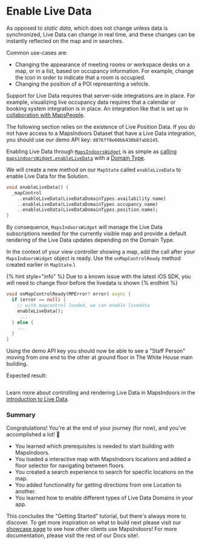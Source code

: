 # Enable Live Data

As opposed to _static data_, which does not change unless data is synchronized, Live Data can change in real time, and these changes can be instantly reflected on the map and in searches.

Common use-cases are:

* Changing the appearance of meeting rooms or workspace desks on a map, or in a list, based on occupancy information. For example, change the icon in order to indicate that a room is occupied.
* Changing the position of a POI representing a vehicle.

Support for Live Data requires that server-side integrations are in place. For example, visualizing live occupancy data requires that a calendar or booking system integration is in place. An integration like that is set up in [collaboration with MapsPeople](https://www.mapspeople.com/mapsindoors-integrations/).

The following section relies on the existence of Live Position Data. If you do not have access to a MapsIndoors Dataset that have a Live Data integration, you should use our demo API key: `d876ff0e60bb430b8fabb145`.

Enabling Live Data through [`MapsIndoorsWidget`](https://pub.dev/documentation/mapsindoors\_googlemaps/latest/mapsindoors/MapsIndoorsWidget-class.html) is as simple as [calling `mapsindoorsWidget.enableLiveData`](https://pub.dev/documentation/mapsindoors\_googlemaps/latest/mapsindoors/MapsIndoorsWidget/enableLiveData.html) with a [Domain Type](https://pub.dev/documentation/mapsindoors\_googlemaps/latest/mapsindoors/LiveDataDomainTypes.html).

We will create a new method on our `MapState` called `enableLiveData` to enable Live Data for the Solution.

```dart
void enableLiveData() {
  _mapControl
    ..enableLiveData(LiveDataDomainTypes.availability.name)
    ..enableLiveData(LiveDataDomainTypes.occupancy.name)
    ..enableLiveData(LiveDataDomainTypes.position.name);
}
```

By consequence, `MapsIndoorsWidget` will manage the Live Data subscriptions needed for the currently visible map and provide a default rendering of the Live Data updates depending on the Domain Type.

In the context of your view controller showing a map, add the call after your `MapsIndoorsWidget` object is ready. Use the `onMapControlReady` method created earlier in `MapState`.\


{% hint style="info" %}
Due to a known issue with the latest iOS SDK, you will need to change floor before the livedata is shown
{% endhint %}

```dart
void onMapControlReady(MPError? error) async {
  if (error == null) {
    // with mapcontrol loaded, we can enable livedata
    enableLiveData();
     ...
  } else {
    ...
  }
}
```

Using the demo API key you should now be able to see a "Staff Person" moving from one end to the other at ground floor in The White House main building.

Expected result:

<figure><img src="../../../.gitbook/assets/flutter_livedata.gif" alt=""><figcaption></figcaption></figure>

Learn more about controlling and rendering Live Data in MapsIndoors in the [introduction to Live Data](https://docs.mapsindoors.com/live-data-intro/).

### Summary[​](https://docs.mapsindoors.com/getting-started/flutter/livedata#summary) <a href="#summary" id="summary"></a>

Congratulations! You're at the end of your journey (for now), and you've accomplished a lot! 🎉

* You learned which prerequisites is needed to start building with MapsIndoors.
* You loaded a interactive map with MapsIndoors locations and added a floor selector for navigating between floors.
* You created a search experience to search for specific locations on the map.
* You added functionality for getting directions from one Location to another.
* You learned how to enable different types of Live Data Domains in your app.

This concludes the "Getting Started" tutorial, but there's always more to discover. To get more inspiration on what to build next please visit our [showcase page](https://www.mapspeople.com/showcases) to see how other clients use MapsIndoors! For more documentation, please visit the rest of our Docs site!.

[\
](https://docs.mapsindoors.com/getting-started/flutter/directions)
